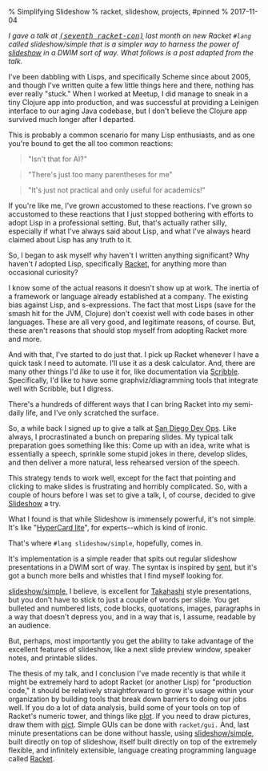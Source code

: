 % Simplifying Slideshow
% racket, slideshow, projects, #pinned
% 2017-11-04

*I gave a talk at <tt>[(seventh racket-con)][con]</tt> last month on new Racket `#lang` called slideshow/simple that is a simpler way to harness the power of [slideshow][slideshow] in a DWIM sort of way. What follows is a post adapted from the talk.*

I've been dabbling with Lisps, and specifically Scheme since about 2005, and though I've written
quite a few little things here and there, nothing has ever really "stuck." When I worked at Meetup,
I did manage to sneak in a tiny Clojure app into production, and was successful at providing a Leinigen interface to our aging Java codebase, but I don't believe the Clojure app survived much longer after I departed.

This is probably a common scenario for many Lisp enthusiasts, and as one you're bound to get the all too common reactions: 

> "Isn't that for AI?"

> "There's just too many parentheses for me"

> "It's just not practical and only useful for academics!"

If you're like me, I've grown accustomed to these reactions. I've grown so accustomed to these reactions that I just stopped bothering with efforts to adopt Lisp in a professional setting. But, that's actually rather silly, especially if what I've always said about Lisp, and what I've always heard claimed about Lisp has any truth to it. 

So, I began to ask myself why haven't I written anything significant? Why haven't *I* adopted Lisp, specifically [Racket][racket], for anything more than occasional curiosity? 

I know some of the actual reasons it doesn't show up at work. The inertia of a framework or language already established at a company. The existing bias against Lisp, and s-expressions. The fact that most Lisps (save for the smash hit for the JVM, Clojure) don't coexist well with code bases in other languages. These are all very good, and legitimate reasons, of course. But, these aren't reasons that should stop myself from adopting Racket more and more.

And with that, I've started to do just that. I pick up Racket whenever I have a quick task I need to automate. I'll use it as a desk calculator. And, there are many other things I'd *like* to use it for, like documentation via [Scribble][scribble]. Specifically, I'd like to have some graphviz/diagramming tools that integrate well with Scribble, but I digress.

There's a hundreds of different ways that I can bring Racket into my semi-daily life, and I've only scratched the surface.

So, a while back I signed up to give a talk at [San Diego Dev Ops][sddo]. Like always, I procrastinated a bunch on preparing slides. My typical talk preparation goes something like this: Come up with an idea, write what is essentially a speech, sprinkle some stupid jokes in there, develop slides, and then deliver a more natural, less rehearsed version of the speech.

This strategy tends to work well, except for the fact that pointing and clicking to make slides is frustrating and horribly complicated. So, with a couple of hours before I was set to give a talk, I, of course, decided to give [Slideshow][slideshow] a try. 

What I found is that while Slideshow is immensely powerful, it's not simple. It's like "[HyperCard lite][hypercard]", for experts--which is kind of ironic.

That's where `#lang slideshow/simple`, hopefully, comes in.

It's implementation is a simple reader that spits out regular slideshow presentations in a DWIM sort of way. The syntax is inspired by [sent](http://suckless.org/sent), but it's got a bunch more bells and whistles that I find myself looking for.

[slideshow/simple][ss], I believe, is excellent for [Takahashi](https://en.wikipedia.org/wiki/Takahashi_method) style presentations, but you don't have to stick to just a couple of words per slide. You get bulleted and numbered lists, code blocks, quotations, images, paragraphs in a way that doesn't depress you, and in a way that is, I assume, readable by an audience.

But, perhaps, most importantly you get the ability to take advantage of the excellent features of slideshow, like a next slide preview window, speaker notes, and printable slides.

The thesis of my talk, and I conclusion I've made recently is that while it might be extremely hard to adopt Racket (or another Lisp) for "production code," it should be relatively straightforward to grow it's usage within your organization by building tools that break down barriers to doing our jobs well. If you do a lot of data analysis, build some of your tools on top of Racket's numeric tower, and things like [plot][plot]. If you need to draw pictures, draw them with [pict][pict]. Simple GUIs can be done with `racket/gui.` And, last minute presentations can be done without hassle, using [slideshow/simple][ss], built directly on top of slideshow, itself built directly on top of the extremely flexible, and infinitely extensible, language creating programming language called [Racket][racket].



[con]: https://con.racket-lang.org/
[slideshow]: https://docs.racket-lang.org/slideshow/index.html
[ss]: https://github.com/apg/slideshow-simple
[scribble]: https://docs.racket-lang.org/scribble/index.html
[racket]: https://racket-lang.org
[sddo]: https://github.com/sddevops/presentations/blob/gh-pages/shard-your-shelf/shard-your-shelf.pdf
[hypercard]: https://en.wikipedia.org/wiki/HyperCard
[plot]: http://docs.racket-lang.org/plot/index.html
[pict]: http://docs.racket-lang.org/pict/index.html

